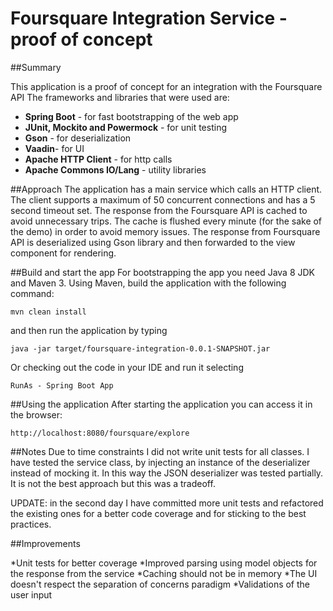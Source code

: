 Foursquare Integration Service - proof of concept
=====================

##Summary

This application is a proof of concept for an integration with the Foursquare API
The frameworks and libraries that were used are:
* **Spring Boot** - for fast bootstrapping of the web app
* **JUnit, Mockito and Powermock** - for unit testing
* **Gson** - for deserialization
* **Vaadin**- for UI
* **Apache HTTP Client** - for http calls
* **Apache Commons IO/Lang** - utility libraries


##Approach
The application has a main service which calls an HTTP client. The client supports a maximum
of 50 concurrent connections and has a 5 second timeout set. The response from the Foursquare
API is cached to avoid unnecessary trips. The cache is flushed every minute (for the sake of
the demo) in order to avoid memory issues. The response from Foursquare API is deserialized
using Gson library and then forwarded to the view component for rendering.


##Build and start the app
For bootstrapping the app you need Java 8 JDK and Maven 3.
Using Maven, build the application with the following command:
```
mvn clean install
```
and then run the application by typing
```
java -jar target/foursquare-integration-0.0.1-SNAPSHOT.jar
```
Or checking out the code in your IDE and run it selecting
```
RunAs - Spring Boot App
```
##Using the application
After starting the application you can access it in the browser:
```
http://localhost:8080/foursquare/explore
```


##Notes
Due to time constraints I did not write unit tests for all classes. I have tested the
service class, by injecting an instance of the deserializer instead of mocking it. In
this way the JSON deserializer was tested partially. It is not the best approach but
this was a tradeoff.

UPDATE: in the second day I have committed more unit tests and refactored the existing
ones for a better code coverage and for sticking to the best practices.


##Improvements

*Unit tests for better coverage
*Improved parsing using model objects for the response from the service
*Caching should not be in memory
*The UI doesn't respect the separation of concerns paradigm
*Validations of the user input
